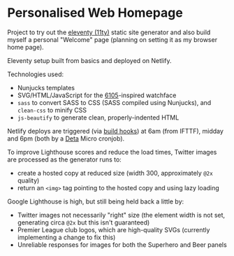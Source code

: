# Personalised Web Homepage

Project to try out the [eleventy (11ty)](https://www.11ty.dev/) static site generator and also
build myself a personal "Welcome" page (planning on setting it as my browser home page).

Eleventy setup built from basics and deployed on Netlify.

Technologies used:
* Nunjucks templates
* SVG/HTML/JavaScript for the
  [6105](https://wornandwound.com/review/affordable-vintage-seiko-6105/)-inspired watchface
* `sass` to convert SASS to CSS (SASS compiled using Nunjucks), and `clean-css` to minify CSS
* `js-beautify` to generate clean, properly-indented HTML

Netlify deploys are triggered (via [build hooks](https://docs.netlify.com/configure-builds/build-hooks/))
at 6am (from IFTTF), midday and 6pm (both by a [Deta](https://www.deta.sh/) Micro cronjob).

To improve Lighthouse scores and reduce the load times, Twitter images are processed as the
generator runs to:
* create a hosted copy at reduced size (width 300, approximately `@2x` quality)
* return an `<img>` tag pointing to the hosted copy and using lazy loading

Google Lighthouse is high, but still being held back a little by:
* Twitter images not necessarily "right" size (the element width is not set, generating circa `@2x`
  but this isn't guaranteed)
* Premier League club logos, which are high-quality SVGs (currently implementing a change to fix this)
* Unreliable responses for images for both the Superhero and Beer panels